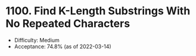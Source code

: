 # 1100. Find K-Length Substrings With No Repeated Characters
- Difficulty: Medium
- Acceptance: 74.8% (as of 2022-03-14)
